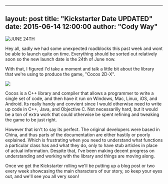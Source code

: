 ---
layout:     post
title:      "Kickstarter Date UPDATED"
date:       2015-06-14 12:00:00
author:     "Cody Way"
--

<img style="margin: 0 auto" src="{{ site.baseurl }}/img/NEW_Kickstarter_Date_Poster.jpg" alt="JUNE 24TH">


<p>Hey all, sadly we had some unexpected roadblocks this past week and wont be able to launch quite on time. Everything should be sorted out relatively soon so the new launch date is the 24th of June now.</p>

<p>With that, I figured I'd take a moment and talk a little bit about the library that we're using to produce the game, "Cocos 2D-X".</p>

<img style="margin: 0 auto" src="{{ site.baseurl }}/img/Cocos2d-x.jpg">

Cocos is a C++ library and compiler that allows a programmer to write a single set of code, and then have it run on Windows, Mac, Linux, iOS, and Android. Its really handy and convient since I would otherwise need to write up code in C++, Java, and Objective C. Not necessarilly hard, but it would be a ton of extra work that could otherwise be spent refining and tweaking the game to be just right.</p>

<p>However that isn't to say its perfect. The original developers were based in China, and thus parts of the documentation are either hastily or poorly explained. Which is frustrating when you need to understand what functions a particular class has and what they do, only to have stub articles in place of actual information. Despite that, I've been making decent progress on understanding and working with the library and things are moving along.</p>

<p>Once we get the Kickstarter rolling we'll be putting up a blog post or two every week showcasing the main characters of our story, so keep your eyes out, and we'll see you all very soon!</p>
